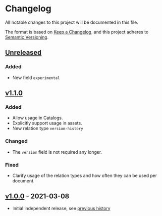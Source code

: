 # Changelog
All notable changes to this project will be documented in this file.

The format is based on [Keep a Changelog](https://keepachangelog.com/en/1.0.0/),
and this project adheres to [Semantic Versioning](https://semver.org/spec/v2.0.0.html).

## [Unreleased]

### Added

- New field `experimental`

## [v1.1.0]

### Added

- Allow usage in Catalogs.
- Explicitly support usage in assets.
- New relation type `version-history`

### Changed

- The `version` field is not required any longer.

### Fixed

- Clarify usage of the relation types and how often they can be used per document.

## [v1.0.0] - 2021-03-08

- Initial independent release, see [previous history](https://github.com/radiantearth/stac-spec/commits/v1.0.0-rc.1/extensions/version)

[Unreleased]: <https://github.com/stac-extensions/version/compare/v1.1.0...HEAD>
[v1.1.0]: <https://github.com/stac-extensions/version/compare/v1.0.0...v1.1.0>
[v1.0.0]: <https://github.com/stac-extensions/version/tree/v1.0.0>
